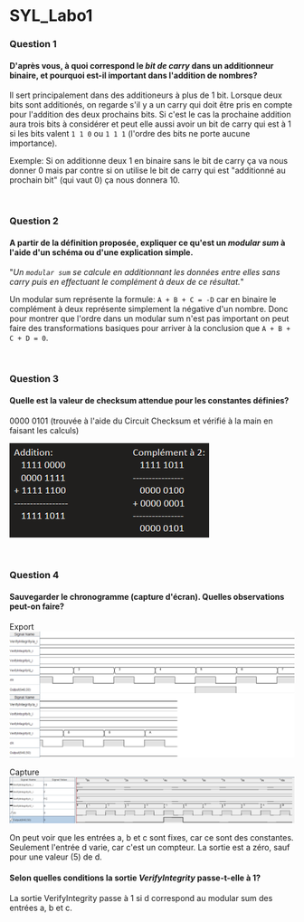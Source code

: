 # SYL_Labo1

### Question 1

#### D'après vous, à quoi correspond le *bit de carry* dans un additionneur binaire, et pourquoi est-il important dans l'addition de nombres?

Il sert principalement dans des additioneurs à plus de 1 bit. Lorsque deux bits sont additionés, on regarde s'il y a un carry qui doit être pris en compte pour l'addition des deux prochains bits. Si c'est le cas la prochaine addition aura trois bits à considérer et peut elle aussi avoir un bit de carry qui est à 1 si les bits valent ```1 1 0``` ou ```1 1 1``` (l'ordre des bits ne porte aucune importance).

Exemple: Si on additionne deux 1 en binaire sans le bit de carry ça va nous donner 0 mais par contre si on utilise le bit de carry qui est "additionné au prochain bit" (qui vaut 0) ça nous donnera 10.

<br>

### Question 2

#### A partir de la définition proposée, expliquer ce qu'est un *modular sum* à l'aide d'un schéma ou d'une explication simple.

"*Un `modular sum` se calcule en additionnant les données entre elles sans carry puis en effectuant le complément à deux de ce résultat.*"

Un modular sum représente la formule: `A + B + C = -D` car en binaire le complément à deux représente simplement la négative d'un nombre. Donc pour montrer que l'ordre dans un modular sum n'est pas important on peut faire des transformations basiques pour arriver à la conclusion que `A + B + C + D = 0`.

<br>

### Question 3

#### Quelle est la valeur de checksum attendue pour les constantes définies?

0000 0101 (trouvée à l'aide du Circuit Checksum et vérifié à la main en faisant les calculs)

![Vérification](Verification.png)

<br>

### Question 4

#### Sauvegarder le chronogramme (capture d'écran). Quelles observations peut-on faire?

Export
![Export](Chronogramme.png)

Capture
![Capture](ChronogrammeCapture.png)

On peut voir que les entrées a, b et c sont fixes, car ce sont des constantes. Seulement l'entrée d varie, car c'est un compteur. La sortie est a zéro, sauf pour une valeur (5) de d.

#### Selon quelles conditions la sortie *VerifyIntegrity* passe-t-elle à 1?

La sortie VerifyIntegrity passe à 1 si d correspond au modular sum des entrées a, b et c.
